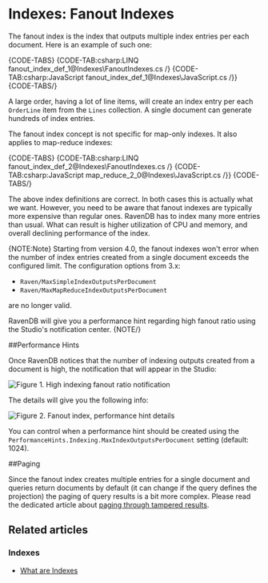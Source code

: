 # Indexes: Fanout Indexes

The fanout index is the index that outputs multiple index entries per each document. Here is an example of such one:

{CODE-TABS}
{CODE-TAB:csharp:LINQ fanout_index_def_1@Indexes\FanoutIndexes.cs /}
{CODE-TAB:csharp:JavaScript fanout_index_def_1@Indexes\JavaScript.cs /}}
{CODE-TABS/}

A large order, having a lot of line items, will create an index entry per each `OrderLine` item from the `Lines` collection. A single document can generate hundreds of index entries.

The fanout index concept is not specific for map-only indexes. It also applies to map-reduce indexes:

{CODE-TABS}
{CODE-TAB:csharp:LINQ fanout_index_def_2@Indexes\FanoutIndexes.cs /}
{CODE-TAB:csharp:JavaScript map_reduce_2_0@Indexes\JavaScript.cs /}}
{CODE-TABS/}

The above index definitions are correct. In both cases this is actually what we want. However, you need to be aware that fanout indexes are typically more expensive than regular ones.
RavenDB has to index many more entries than usual. What can result is higher utilization of CPU and memory, and overall declining performance of the index.

{NOTE:Note}
Starting from version 4.0, the fanout indexes won't error when the number of index entries created from a single document exceeds the configured limit. The configuration options from 3.x:

- `Raven/MaxSimpleIndexOutputsPerDocument` 
- `Raven/MaxMapReduceIndexOutputsPerDocument` 

are no longer valid.

RavenDB will give you a performance hint regarding high fanout ratio using the Studio's notification center.
{NOTE/}


##Performance Hints

Once RavenDB notices that the number of indexing outputs created from a document is high, the notification that will appear in the Studio:

![Figure 1. High indexing fanout ratio notification](images/fanout-index-performance-hint-1.png "High indexing fanout ratio notification")

The details will give you the following info:

![Figure 2. Fanout index, performance hint details](images/fanout-index-performance-hint-2.png "Fanout index, performance hint details")

You can control when a performance hint should be created using the `PerformanceHints.Indexing.MaxIndexOutputsPerDocument` setting (default: 1024).

##Paging 

Since the fanout index creates multiple entries for a single document and queries return documents by default (it can change if the query defines the projection) the paging of query results
is a bit more complex. Please read the dedicated article about [paging through tampered results](../indexes/querying/paging#paging-through-tampered-results).

## Related articles

### Indexes

- [What are Indexes](../indexes/what-are-indexes)
